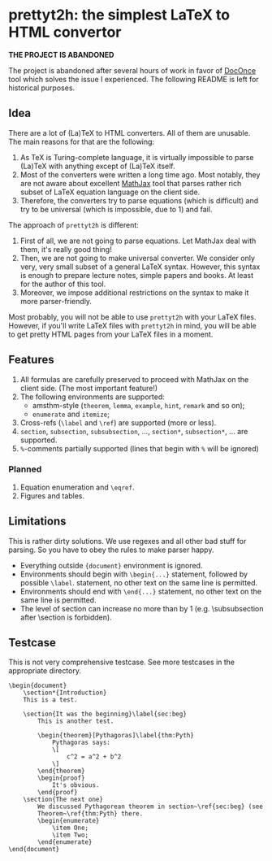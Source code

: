 # prettyt2h: the simplest LaTeX to HTML convertor

**THE PROJECT IS ABANDONED**

The project is abandoned after several hours of work in favor of
[DocOnce](https://github.com/hplgit/doconce) tool which solves the issue I
experienced. The following README is left for historical purposes.

## Idea
There are a lot of (La)TeX to HTML converters. All of them are unusable. The main reasons for that are  the following:

1. As TeX is Turing-complete language, it is virtually impossible to parse (La)TeX with anything except of
(La)TeX itself.
2. Most of the converters were written a long time ago. Most notably, they are not aware about excellent
[MathJax](https://www.mathjax.org/) tool that parses rather rich subset of LaTeX equation language on the client side.
3. Therefore, the converters try to parse equations (which is difficult) and try to be universal (which is impossible,
due to 1) and fail.

The approach of `prettyt2h` is different:

 1. First of all, we are not going to parse equations. Let MathJax deal with them, it's really good thing!
 2. Then, we are not going to make universal converter. We consider only very, very small subset of a general LaTeX syntax. However,  this syntax is enough to prepare lecture notes, simple papers and books. At least for the author of this tool.
 3. Moreover, we impose additional restrictions on the syntax to make it more parser-friendly.

 Most probably, you will not be able to use `prettyt2h` with your LaTeX files. However, if you'll write LaTeX files with
 `prettyt2h` in mind, you will be able to get pretty HTML pages from your LaTeX files in a moment.

## Features

1. All formulas are carefully preserved to proceed with MathJax on the client
side. (The most important feature!)
2. The following environments are supported:
    - amsthm-style (`theorem`, `lemma`, `example`, `hint`, `remark` and so on);
    - `enumerate` and `itemize`;
3. Cross-refs (`\label` and `\ref`) are supported (more or less).
4. `section`, `subsection`, `subsubsection`, ..., `section*`, `subsection*`, ... are supported.
4. `%`-comments partially supported (lines that begin with `%` will be ignored)

### Planned
1. Equation enumeration and `\eqref`.
2. Figures and tables.

## Limitations
This is rather dirty solutions. We use regexes and all other bad stuff for parsing.
So you have to obey the rules to make parser happy.

- Everything outside `{document}` environment is ignored.
- Environments should begin with `\begin{...}` statement, followed by possible `\label`.
statement, no other text on the same line is permitted.  
- Environments should end with `\end{...}` statement, no other text on the same
    line is permitted.
- The level of section can increase no more than by 1 (e.g. \subsubsection after \section is forbidden).

## Testcase
This is not very comprehensive testcase. See more testcases in the appropriate directory.

    \begin{document}
        \section*{Introduction}
        This is a test.

        \section{It was the beginning}\label{sec:beg}
            This is another test.

            \begin{theorem}[Pythagoras]\label{thm:Pyth}
                Pythagoras says:
                \[
                    c^2 = a^2 + b^2
                \]
            \end{theorem}
            \begin{proof}
                It's obvious.
            \end{proof}
        \section{The next one}
            We discussed Pythagorean theorem in section~\ref{sec:beg} (see
            Theorem~\ref{thm:Pyth} there.
            \begin{enumerate}
                \item One;
                \item Two;
            \end{enumerate}
    \end{document}
